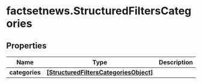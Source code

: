 # factsetnews.StructuredFiltersCategories

## Properties

Name | Type | Description | Notes
------------ | ------------- | ------------- | -------------
**categories** | [**[StructuredFiltersCategoriesObject]**](StructuredFiltersCategoriesObject.md) |  | [optional] 



